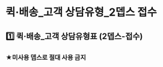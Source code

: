 # 퀵·배송_고객 상담유형_2뎁스 접수

**1️⃣ 퀵·배송\_고객** **상담유형표 (2뎁스-접수)**
-----------------------------------

### **★미사용 뎁스로 절대 사용 금지**